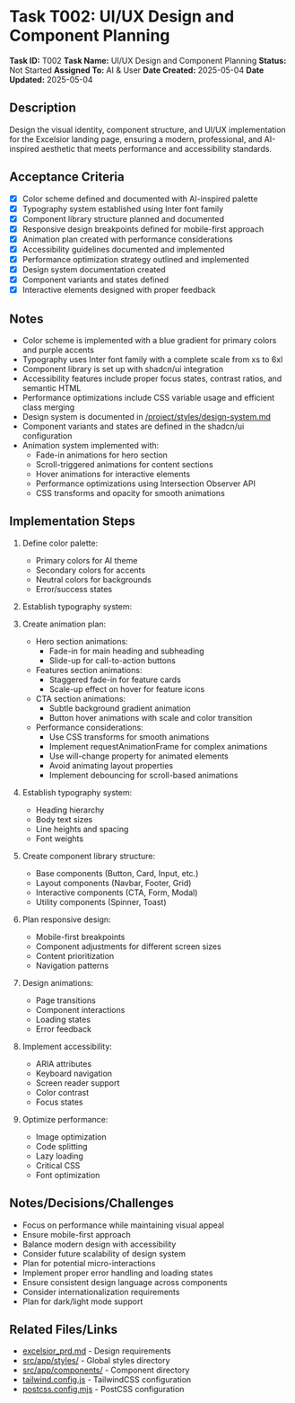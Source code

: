 # Task T002: UI/UX Design and Component Planning

**Task ID:** T002
**Task Name:** UI/UX Design and Component Planning
**Status:** Not Started
**Assigned To:** AI & User
**Date Created:** 2025-05-04
**Date Updated:** 2025-05-04

## Description
Design the visual identity, component structure, and UI/UX implementation for the Excelsior landing page, ensuring a modern, professional, and AI-inspired aesthetic that meets performance and accessibility standards.

## Acceptance Criteria
- [x] Color scheme defined and documented with AI-inspired palette
- [x] Typography system established using Inter font family
- [x] Component library structure planned and documented
- [x] Responsive design breakpoints defined for mobile-first approach
- [x] Animation plan created with performance considerations
- [x] Accessibility guidelines documented and implemented
- [x] Performance optimization strategy outlined and implemented
- [x] Design system documentation created
- [x] Component variants and states defined
- [x] Interactive elements designed with proper feedback

## Notes
- Color scheme is implemented with a blue gradient for primary colors and purple accents
- Typography uses Inter font family with a complete scale from xs to 6xl
- Component library is set up with shadcn/ui integration
- Accessibility features include proper focus states, contrast ratios, and semantic HTML
- Performance optimizations include CSS variable usage and efficient class merging
- Design system is documented in [/project/styles/design-system.md](cci:7://file:///Users/david/Projects/AI/excelsior/project/styles/design-system.md:0:0-0:0)
- Component variants and states are defined in the shadcn/ui configuration
- Animation system implemented with:
  - Fade-in animations for hero section
  - Scroll-triggered animations for content sections
  - Hover animations for interactive elements
  - Performance optimizations using Intersection Observer API
  - CSS transforms and opacity for smooth animations

## Implementation Steps
1. Define color palette:
   - Primary colors for AI theme
   - Secondary colors for accents
   - Neutral colors for backgrounds
   - Error/success states

2. Establish typography system:

3. Create animation plan:
   - Hero section animations:
     - Fade-in for main heading and subheading
     - Slide-up for call-to-action buttons
   - Features section animations:
     - Staggered fade-in for feature cards
     - Scale-up effect on hover for feature icons
   - CTA section animations:
     - Subtle background gradient animation
     - Button hover animations with scale and color transition
   - Performance considerations:
     - Use CSS transforms for smooth animations
     - Implement requestAnimationFrame for complex animations
     - Use will-change property for animated elements
     - Avoid animating layout properties
     - Implement debouncing for scroll-based animations

4. Establish typography system:
   - Heading hierarchy
   - Body text sizes
   - Line heights and spacing
   - Font weights

3. Create component library structure:
   - Base components (Button, Card, Input, etc.)
   - Layout components (Navbar, Footer, Grid)
   - Interactive components (CTA, Form, Modal)
   - Utility components (Spinner, Toast)

4. Plan responsive design:
   - Mobile-first breakpoints
   - Component adjustments for different screen sizes
   - Content prioritization
   - Navigation patterns

5. Design animations:
   - Page transitions
   - Component interactions
   - Loading states
   - Error feedback

6. Implement accessibility:
   - ARIA attributes
   - Keyboard navigation
   - Screen reader support
   - Color contrast
   - Focus states

7. Optimize performance:
   - Image optimization
   - Code splitting
   - Lazy loading
   - Critical CSS
   - Font optimization

## Notes/Decisions/Challenges
- Focus on performance while maintaining visual appeal
- Ensure mobile-first approach
- Balance modern design with accessibility
- Consider future scalability of design system
- Plan for potential micro-interactions
- Implement proper error handling and loading states
- Ensure consistent design language across components
- Consider internationalization requirements
- Plan for dark/light mode support

## Related Files/Links
- [excelsior_prd.md](cci:7://file:///Users/david/Projects/AI/excelsior/excelsior_prd.md:0:0-0:0) - Design requirements
- [src/app/styles/](cci:7://file:///Users/david/Projects/AI/excelsior/project/src/app/styles:0:0-0:0) - Global styles directory
- [src/app/components/](cci:7://file:///Users/david/Projects/AI/excelsior/project/src/app/components:0:0-0:0) - Component directory
- [tailwind.config.js](cci:7://file:///Users/david/Projects/AI/excelsior/project/tailwind.config.js:0:0-0:0) - TailwindCSS configuration
- [postcss.config.mjs](cci:7://file:///Users/david/Projects/AI/excelsior/project/postcss.config.mjs:0:0-0:0) - PostCSS configuration